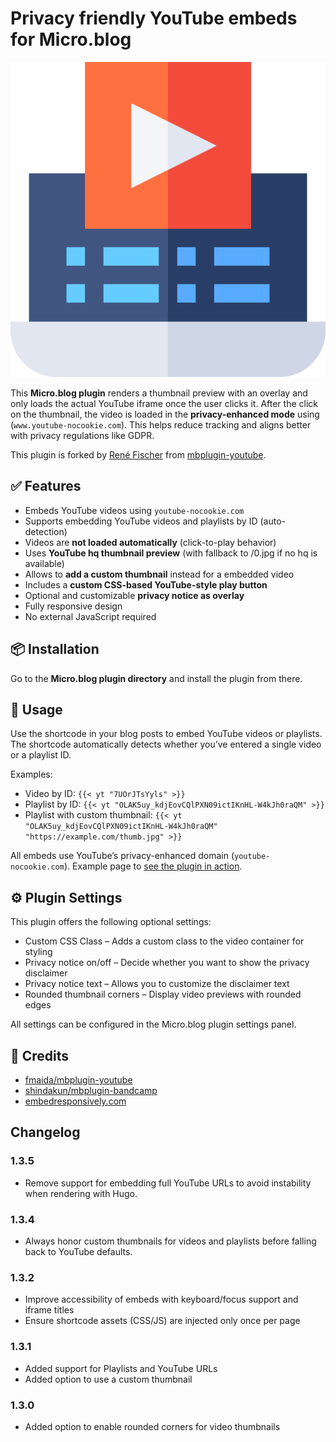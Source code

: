 # Privacy friendly YouTube embeds for Micro.blog

<img src="logo.png" alt="YouTube Nocookie Plugin Logo">

This **Micro.blog plugin** renders a thumbnail preview with an overlay and only loads the actual YouTube iframe once the user clicks it. After the click on the thumbnail, the video is loaded in the **privacy-enhanced mode** using (`www.youtube-nocookie.com`). This helps reduce tracking and aligns better with privacy regulations like GDPR.

This plugin is forked by [René Fischer](https://fischr.org) from [mbplugin-youtube](https://github.com/fmaida/mbplugin-youtube).

## ✅ Features
- Embeds YouTube videos using `youtube-nocookie.com`
- Supports embedding YouTube videos and playlists by ID (auto-detection)
- Videos are **not loaded automatically** (click-to-play behavior)
- Uses **YouTube hq thumbnail preview** (with fallback to /0.jpg if no hq is available)
- Allows to **add a custom thumbnail** instead for a embedded video
- Includes a **custom CSS-based YouTube-style play button**
- Optional and customizable **privacy notice as overlay**
- Fully responsive design
- No external JavaScript required

## 📦 Installation
Go to the **Micro.blog plugin directory** and install the plugin from there.

## 📝 Usage
Use the shortcode in your blog posts to embed YouTube videos or playlists. The shortcode automatically detects whether you’ve entered a single video or a playlist ID.

Examples:
- Video by ID: `{{< yt "7UOrJTsYyls" >}}`
- Playlist by ID: `{{< yt "OLAK5uy_kdjEovCQlPXN09ictIKnHL-W4kJh0raQM" >}}`
- Playlist with custom thumbnail: `{{< yt "OLAK5uy_kdjEovCQlPXN09ictIKnHL-W4kJh0raQM" "https://example.com/thumb.jpg" >}}`

All embeds use YouTube’s privacy-enhanced domain (`youtube-nocookie.com`).
Example page to [see the plugin in action](https://fischr.org/2018/08/26/gardasee-again/).

## ⚙️ Plugin Settings

This plugin offers the following optional settings:
- Custom CSS Class – Adds a custom class to the video container for styling
- Privacy notice on/off – Decide whether you want to show the privacy disclaimer
- Privacy notice text – Allows you to customize the disclaimer text
- Rounded thumbnail corners – Display video previews with rounded edges

All settings can be configured in the Micro.blog plugin settings panel.

## 🙏 Credits

- [fmaida/mbplugin-youtube](https://github.com/fmaida/mbplugin-youtube)
- [shindakun/mbplugin-bandcamp](https://github.com/shindakun/mbplugin-bandcamp)
- [embedresponsively.com](http://embedresponsively.com)

## Changelog

### 1.3.5
- Remove support for embedding full YouTube URLs to avoid instability when rendering with Hugo.

### 1.3.4
- Always honor custom thumbnails for videos and playlists before falling back to YouTube defaults.

### 1.3.2
- Improve accessibility of embeds with keyboard/focus support and iframe titles
- Ensure shortcode assets (CSS/JS) are injected only once per page

### 1.3.1
- Added support for Playlists and YouTube URLs
- Added option to use a custom thumbnail

### 1.3.0
- Added option to enable rounded corners for video thumbnails
